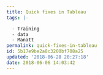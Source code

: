 ```yaml
---
title: Quick fixes in Tableau
tags: |-

  - Training
  - data
  - Manatt
permalink: quick-fixes-in-tableau
id: 5b17e9be2a8c3200bf708a25
updated: '2018-06-28 20:27:18'
date: 2018-06-06 14:03:42
---
```

